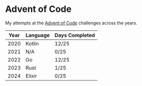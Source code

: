 # Advent of Code

My attempts at the [Advent of Code](https://adventofcode.com/) challenges across the years.

| Year | Language | Days Completed |
| ---- | -------- | -------------- |
| 2020 | Kotlin   | 12/25          |
| 2021 | N/A      | 0/25           |
| 2022 | Go       | 12/25          |
| 2023 | Rust     | 1/25           |
| 2024 | Elixir   | 0/25           |
